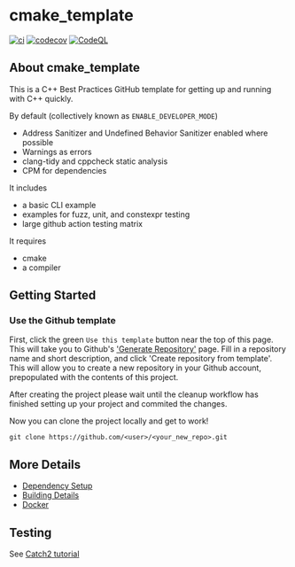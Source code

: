 # cmake_template

[![ci](https://github.com/cpp-best-practices/cmake_template/actions/workflows/ci.yml/badge.svg)](https://github.com/cpp-best-practices/cmake_template/actions/workflows/ci.yml)
[![codecov](https://codecov.io/gh/cpp-best-practices/cmake_template/branch/main/graph/badge.svg)](https://codecov.io/gh/cpp-best-practices/cmake_template)
[![CodeQL](https://github.com/cpp-best-practices/cmake_template/actions/workflows/codeql-analysis.yml/badge.svg)](https://github.com/cpp-best-practices/cmake_template/actions/workflows/codeql-analysis.yml)

## About cmake_template

This is a C++ Best Practices GitHub template for getting up and running with C++ quickly.

By default (collectively known as `ENABLE_DEVELOPER_MODE`)

 * Address Sanitizer and Undefined Behavior Sanitizer enabled where possible
 * Warnings as errors
 * clang-tidy and cppcheck static analysis
 * CPM for dependencies

It includes

 * a basic CLI example
 * examples for fuzz, unit, and constexpr testing
 * large github action testing matrix

It requires

 * cmake
 * a compiler


## Getting Started

### Use the Github template
First, click the green `Use this template` button near the top of this page.
This will take you to Github's ['Generate Repository'](https://github.com/cpp-best-practices/cmake_template/generate) page.
Fill in a repository name and short description, and click 'Create repository from template'.
This will allow you to create a new repository in your Github account,
prepopulated with the contents of this project.

After creating the project please wait until the cleanup workflow has finished 
setting up your project and commited the changes.

Now you can clone the project locally and get to work!

    git clone https://github.com/<user>/<your_new_repo>.git

## More Details

 * [Dependency Setup](README_dependencies.md)
 * [Building Details](README_building.md)
 * [Docker](README_docker.md)

## Testing

See [Catch2 tutorial](https://github.com/catchorg/Catch2/blob/master/docs/tutorial.md)
